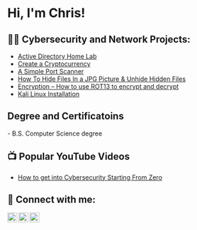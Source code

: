 <h1>Hi, I'm Chris! </h1>

<h2>👨‍💻 Cybersecurity and Network Projects:</h2>

  - [Active Directory Home Lab](https://github.com/cg852007/LABURL)
  - [Create a Cryptocurrency](https://github.com/cg852007/LABURL)
  - [A Simple Port Scanner](https://github.com/cg852007/LABURL)
  - [How To Hide Files In a JPG Picture & Unhide Hidden Files](https://github.com/cg852007/LABURL)
  - [Encryption – How to use ROT13 to encrypt and decrypt](https://github.com/cg852007/LABURL)
  - [Kali Linux Installation](https://github.com/cg852007/LABURL)

<h2>Degree and Certificatoins</h2>
- B.S. Computer Science degree


<h2>📺 Popular YouTube Videos</h2>

- [How to get into Cybersecurity Starting From Zero](https://www.youtube.com/)


<h2> 🤳 Connect with me:</h2>

[<img align="left" alt="JoshMadakor | YouTube" width="22px" src="https://cdn.jsdelivr.net/npm/simple-icons@v3/icons/youtube.svg" />][youtube]
[<img align="left" alt="JoshMadakor | Twitter" width="22px" src="https://cdn.jsdelivr.net/npm/simple-icons@v3/icons/twitter.svg" />][twitter]
[<img align="left" alt="JoshMadakor | LinkedIn" width="22px" src="https://cdn.jsdelivr.net/npm/simple-icons@v3/icons/linkedin.svg" />][linkedin]

[twitter]: https://twitter.com/Chris92469094
[youtube]: https://www.youtube.com/c
[linkedin]: https://linkedin.com/in/gray-christopher

<!--
**joshmadakor1/joshmadakor1** is a ✨ _special_ ✨ repository because its `README.md` (this file) appears on your GitHub profile.

Here are some ideas to get you started:

- 🔭 I’m currently working on ...
- 🌱 I’m currently learning ...
- 👯 I’m looking to collaborate on ...
- 🤔 I’m looking for help with ...
- 💬 Ask me about ...
- 📫 How to reach me: ...
- 😄 Pronouns: ...
- ⚡ Fun fact: ...
-->
